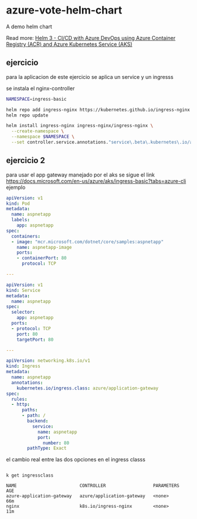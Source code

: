 # azure-vote-helm-chart
A demo helm chart

Read more: [Helm 3 - CI/CD with Azure DevOps using Azure Container Registry (ACR) and Azure Kubernetes Service (AKS)](https://www.visualstudiogeeks.com/devops/helm/deploying-helm-chart-with-azdo)

## ejercicio
para la aplicacion de este ejercicio se aplica un service y un ingresss
>
se instala el nginx-controller
>
```bash
NAMESPACE=ingress-basic

helm repo add ingress-nginx https://kubernetes.github.io/ingress-nginx
helm repo update

helm install ingress-nginx ingress-nginx/ingress-nginx \
  --create-namespace \
  --namespace $NAMESPACE \
  --set controller.service.annotations."service\.beta\.kubernetes\.io/azure-load-balancer-health-probe-request-path"=/healthz
```
>
## ejercicio 2
para usar el app gateway manejado por el aks 
se sigue el link
https://docs.microsoft.com/en-us/azure/aks/ingress-basic?tabs=azure-cli
ejemplo 
```yaml
apiVersion: v1
kind: Pod
metadata:
  name: aspnetapp
  labels:
    app: aspnetapp
spec:
  containers:
  - image: "mcr.microsoft.com/dotnet/core/samples:aspnetapp"
    name: aspnetapp-image
    ports:
    - containerPort: 80
      protocol: TCP

---

apiVersion: v1
kind: Service
metadata:
  name: aspnetapp
spec:
  selector:
    app: aspnetapp
  ports:
  - protocol: TCP
    port: 80
    targetPort: 80

---

apiVersion: networking.k8s.io/v1
kind: Ingress
metadata:
  name: aspnetapp
  annotations:
    kubernetes.io/ingress.class: azure/application-gateway
spec:
  rules:
  - http:
      paths:
      - path: /
        backend:
          service:
            name: aspnetapp
            port:
              number: 80
        pathType: Exact
```

el cambio real entre las dos opciones en el ingress classs

```

k get ingressclass

NAME                        CONTROLLER                  PARAMETERS   AGE
azure-application-gateway   azure/application-gateway   <none>       66m
nginx                       k8s.io/ingress-nginx        <none>       11m
```
